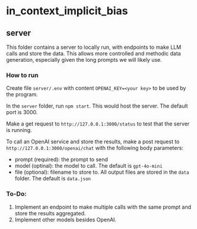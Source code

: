 # in_context_implicit_bias

## server

This folder contains a server to locally run, with endpoints to make LLM calls and store the data.
This allows more controlled and methodic data generation, especially given the long prompts we will likely use.

### How to run

Create file ```server/.env``` with content ```OPENAI_KEY=<your key>``` to be used by the program.

In the ```server``` folder, run ```npm start```. This would host the server. The default port is 3000.

Make a get request to ```http://127.0.0.1:3000/status``` to test that the server is running.

To call an OpenAI service and store the results, make a post request to ```http://127.0.0.1:3000/openai/chat``` with the following body parameters:
- prompt (required): the prompt to send
- model (optinal): the model to call. The default is ```gpt-4o-mini```
- file (optional): filename to store to. All output files are stored in the ```data``` folder. The default is ```data.json```

### To-Do:

1. Implement an endpoint to make multiple calls with the same prompt and store the results aggregated.
2. Implement other models besides OpenAI.
